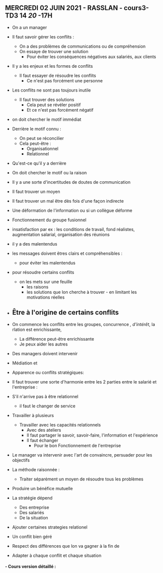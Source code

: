 ## MERCREDI 02 JUIN 2021 - RASSLAN - cours3-TD3 14 *20* -17H



- On a un manager
- Il faut savoir gérer les conflits :
    - On a des problèmes de communications ou de compréhension
    - On essaye de trouver une solution
        - Pour éviter les conséquences négatives aux salariés, aux clients

- Il y a les enjeux et les formes de conflits
    - Il faut essayer de résoudre les conflits
        - Ce n'est pas forcément une personne
- Les conflits ne sont pas toujours inutile
    - Il faut trouver des solutions 
        - Cela peut se révéler positif
        - Et ce n'est pas forcément négatif
- on doit chercher le motif immédiat

- Derrière le motif connu :
    - On peut se réconcilier
    -  Cela peut-être :
        - Organisationnel 
        - Relationnel 
- Qu'est-ce qu'il y a derrière


- On doit chercher le motif ou la raison

- Il y a une sorte d'incertitudes de doutes de communication
- Il faut trouver un moyen
- Il faut trouver un mal être dès fois d'une façon indirecte

- Une déformation de l'information ou si un collègue déforme
- Fonctionnement du groupe fusionnel

- insatisfaction par ex : les conditions de travail, fond réalistes, augmentation salarial, organisation des réunions
- il y a des malentendus
- les messages doivent êtres clairs et compréhensibles :
    - pour éviter les malentendus


- pour résoudre certains conflits 
    - on les mets sur une feuille
        - les raisons
        - les solutions que lon cherche à trouver
                - en limitant les motivations  réelles





- Être à l'origine de certains conflits
    - 


- On commence les conflits entre les groupes, concurrence *, d'intérêt*, la rlation est enrichissante, 
    - La différence peut-être enrichissante
    - Je peux aider les autres


- Des managers doivent intervenir



- Médiation et 


- Apparence ou conflits stratégiques:

- Il faut trouver une sorte d'harmonie entre les 2 parties entre le salarié et l'entreprise :


- S'il n'arrive pas à être relationnel 
    - il faut le changer de service


- Travailler à plusieurs
    - Travailler avec les capacités relationnels
        - Avec des ateliers
        - Il faut partager le savoir, savoir-faire, l'information et l'expérience
        - Il faut échanger
            - Pour le bon Fonctionnement de l'entreprise


- Le manager va intervenir avec l'art de convaincre, persuader pour les objectifs

- La méthode raisonnée :
    - Traiter séparément un moyen de résoudre tous les problèmes

- Produire un bénéfice mutuelle

- La stratégie dépend 
    - Des entreprise
    - Des salariés
    - De la situation

- Ajouter certaines strategies relationel

- Un conflit bien géré  

- Respect des différences que lon va gagner à la fin de 


- Adapter à chaque conflit et chaque situation

#### - Cours version détaillé :